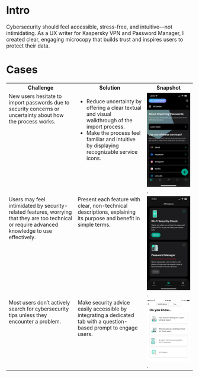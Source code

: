 # Intro

Cybersecurity should feel accessible, stress-free, and intuitive—not intimidating. As a UX writer for Kaspersky VPN and Password Manager, I created clear, engaging microcopy that builds trust and inspires users to protect their data.

# Cases

<table>
  <tr>
    <th>Challenge</th>
    <th>Solution</th>
    <th>Snapshot</th>    
  </tr>
  <tr>
    <td valign="top">New users hesitate to import passwords due to security concerns or uncertainty about how the process works.</td>
    <td valign="top"><ul><li>Reduce uncertainty by offering a clear textual and visual walkthrough of the import process.</li><li>Make the process feel familiar and intuitive by displaying recognizable service icons.</li></ul></td>
    <td valign="top"><img src="https://github.com/indrajiita/test/blob/main/UX%20Writing/media1/PM%20main.jpg?raw=true" width="600">.</td>    
  </tr>
  <tr>  
    <td valign="top">Users may feel intimidated by security-related features, worrying that they are too technical or require advanced knowledge to use effectively.</td>  
    <td valign="top">Present each feature with clear, non-technical descriptions, explaining its purpose and benefit in simple terms.</td>
    <td valign="top"><img src="https://github.com/indrajiita/test/blob/main/UX%20Writing/media1/PM%20not%20installed.jpg?raw=true" width="600">.</td>    
  </tr>
  <tr>  
    <td valign="top">Most users don’t actively search for cybersecurity tips unless they encounter a problem.</td>  
    <td valign="top">Make security advice easily accessible by integrating a dedicated tab with a question-based prompt to engage users.</td>
    <td valign="top"><img src="https://github.com/indrajiita/test/blob/main/UX%20Writing/media1/VPN%20tips.jpg?raw=true" width="600">.</td>    
  </tr>  
</table>
